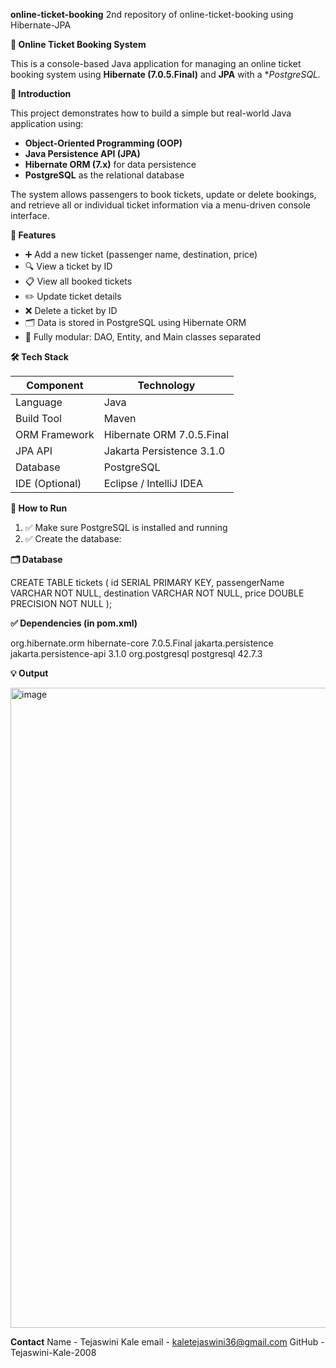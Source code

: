  **online-ticket-booking**
 2nd repository of online-ticket-booking using Hibernate-JPA
 
 **🎫 Online Ticket Booking System**

This is a console-based Java application for managing an online ticket booking system using **Hibernate (7.0.5.Final)** and **JPA** with a **PostgreSQL.*

 **📘 Introduction**

This project demonstrates how to build a simple but real-world Java application using:
- **Object-Oriented Programming (OOP)**
- **Java Persistence API (JPA)**
- **Hibernate ORM (7.x)** for data persistence
- **PostgreSQL** as the relational database

The system allows passengers to book tickets, update or delete bookings, and retrieve all or individual 
ticket information via a menu-driven console interface.

**🚀 Features**

- ➕ Add a new ticket (passenger name, destination, price)
- 🔍 View a ticket by ID
- 📋 View all booked tickets
- ✏️ Update ticket details
- ❌ Delete a ticket by ID
- 🗂️ Data is stored in PostgreSQL using Hibernate ORM
- 🧩 Fully modular: DAO, Entity, and Main classes separated

 **🛠 Tech Stack**

| Component      | Technology                   |
|----------------|------------------------------|
| Language       | Java                         |
| Build Tool     | Maven                        |
| ORM Framework  | Hibernate ORM 7.0.5.Final    |
| JPA API        | Jakarta Persistence 3.1.0    |
| Database       | PostgreSQL                   |
| IDE (Optional) | Eclipse / IntelliJ IDEA      |

**🧾 How to Run**

1. ✅ Make sure PostgreSQL is installed and running
2. ✅ Create the database:

**🗂️ Database**

  CREATE TABLE tickets (
    id SERIAL PRIMARY KEY,
    passengerName VARCHAR NOT NULL,
    destination VARCHAR NOT NULL,
    price DOUBLE PRECISION NOT NULL
);

**✅ Dependencies (in pom.xml)**

<dependency>
    <groupId>org.hibernate.orm</groupId>
    <artifactId>hibernate-core</artifactId>
    <version>7.0.5.Final</version>
</dependency>

<dependency>
    <groupId>jakarta.persistence</groupId>
    <artifactId>jakarta.persistence-api</artifactId>
    <version>3.1.0</version>
</dependency>

<dependency>
    <groupId>org.postgresql</groupId>
    <artifactId>postgresql</artifactId>
    <version>42.7.3</version>
</dependency>

**💡 Output**

<img width="1024" height="1024" alt="image" src="https://github.com/user-attachments/assets/e030a8c2-b858-400d-8eaa-f0a439d6365f" />

**Contact**
Name - Tejaswini Kale
email - kaletejaswini36@gmail.com
GitHub - Tejaswini-Kale-2008

